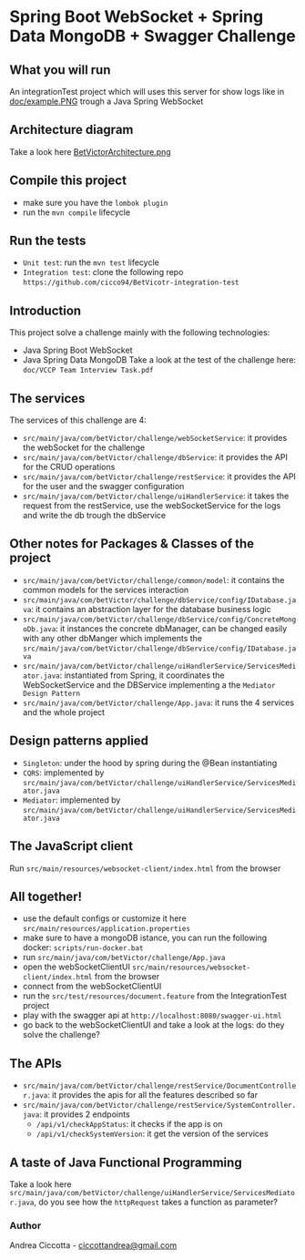 # Spring Boot WebSocket + Spring Data MongoDB + Swagger Challenge

## What you will run
An integrationTest project which will uses this server for show logs like in [doc/example.PNG](https://github.com/cicco94/betVictorWebSocket-challenge/blob/master/doc/example.PNG) trough a Java Spring WebSocket

## Architecture diagram
Take a look here  [BetVictorArchitecture.png](https://github.com/cicco94/betVictorWebSocket-challenge/blob/master/BetVictorArchitecture.png)

## Compile this project
- make sure you have the `lombok plugin`
- run the `mvn compile` lifecycle

## Run the tests
- `Unit test`: run the `mvn test` lifecycle
- `Integration test`: clone the following repo `https://github.com/cicco94/BetVicotr-integration-test`

## Introduction
This project solve a challenge mainly with the following technologies:
- Java Spring Boot WebSocket
- Java Spring Data MongoDB
Take a look at the test of the challenge here: `doc/VCCP Team Interview Task.pdf`

## The services
The services of this challenge are 4:
- `src/main/java/com/betVictor/challenge/webSocketService`: it provides the webSocket for the challenge
- `src/main/java/com/betVictor/challenge/dbService`: it provides the API for the CRUD operations
- `src/main/java/com/betVictor/challenge/restService`: it provides the API for the user and the swagger configuration
- `src/main/java/com/betVictor/challenge/uiHandlerService`: it takes the request from the restService, use the webSocketService for the logs and write the db trough the dbService

## Other notes for Packages & Classes of the project
- `src/main/java/com/betVictor/challenge/common/model`: it contains the common models for the services interaction
- `src/main/java/com/betVictor/challenge/dbService/config/IDatabase.java`: it contains an abstraction layer for the database business logic
- `src/main/java/com/betVictor/challenge/dbService/config/ConcreteMongoDb.java`: it instances the concrete dbManager, can be changed easily with any other dbManger which implements the `src/main/java/com/betVictor/challenge/dbService/config/IDatabase.java` 
- `src/main/java/com/betVictor/challenge/uiHandlerService/ServicesMediator.java`: instantiated from Spring, it coordinates the WebSocketService and the DBService implementing a the `Mediator Design Pattern`
- `src/main/java/com/betVictor/challenge/App.java`: it runs the 4 services and the whole project

## Design patterns applied
- `Singleton`: under the hood by spring during the @Bean instantiating
- `CQRS`: implemented by `src/main/java/com/betVictor/challenge/uiHandlerService/ServicesMediator.java`
- `Mediator`: implemented by `src/main/java/com/betVictor/challenge/uiHandlerService/ServicesMediator.java`

## The JavaScript client
Run `src/main/resources/websocket-client/index.html` from the browser

## All together!
- use the default configs or customize it here `src/main/resources/application.properties`
- make sure to have a mongoDB istance, you can run the following docker: `scripts/run-docker.bat`
- run `src/main/java/com/betVictor/challenge/App.java`
- open the webSocketClientUI `src/main/resources/websocket-client/index.html` from the browser
- connect from the webSocketClientUI
- run the `src/test/resources/document.feature` from the IntegrationTest project
- play with the swagger api at `http://localhost:8080/swagger-ui.html`
- go back to the webSocketClientUI and take a look at the logs: do they solve the challenge?

## The APIs
- `src/main/java/com/betVictor/challenge/restService/DocumentController.java`: it provides the apis for all the features described so far
- `src/main/java/com/betVictor/challenge/restService/SystemController.java`: it provides 2 endpoints
    - `/api/v1/checkAppStatus`: it checks if the app is on
    - `/api/v1/checkSystemVersion`: it get the version of the services
    
## A taste of Java Functional Programming
Take a look here `src/main/java/com/betVictor/challenge/uiHandlerService/ServicesMediator.java`, do you see how the `httpRequest` takes a function as parameter?

### Author
Andrea Ciccotta - ciccottandrea@gmail.com